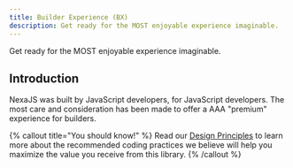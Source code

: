 ```yaml
---
title: Builder Experience (BX)
description: Get ready for the MOST enjoyable experience imaginable.
---
```


Get ready for the MOST enjoyable experience imaginable.


## Introduction

NexaJS was built by JavaScript developers, for JavaScript developers. The most care and consideration has been made to offer a AAA "premium" experience for builders.

{% callout title="You should know!" %}
Read our [Design Principles](/principles) to learn more about the recommended coding practices we believe will help you maximize the value you receive from this library.
{% /callout %}
